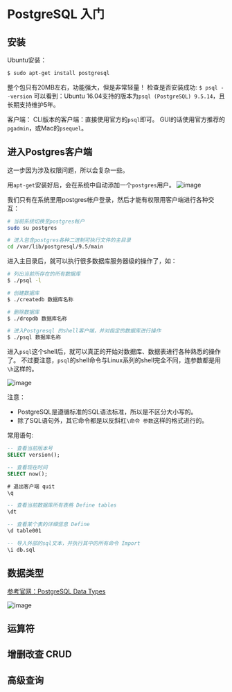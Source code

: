 # PostgreSQL 入门


## 安装

Ubuntu安装：
```sh
$ sudo apt-get install postgresql
```
整个包只有20MB左右，功能强大，但是非常轻量！
检查是否安装成功: `$ psql --version`
可以看到：Ubuntu 16.04支持的版本为`psql (PostgreSQL) 9.5.14`，且长期支持维护5年。

客户端：
CLI版本的客户端：直接使用官方的`psql`即可。
GUI的话使用官方推荐的`pgadmin`，或Mac的`psequel`。

## 进入Postgres客户端

这一步因为涉及权限问题，所以会复杂一些。

用`apt-get`安装好后，会在系统中自动添加一个`postgres`用户。
![image](https://user-images.githubusercontent.com/14041622/48971778-3a8ee900-f059-11e8-88bb-06e3a4db551d.png)

我们只有在系统里用postgres帐户登录，然后才能有权限用客户端进行各种交互：
```sh
# 当前系统切换至postgres帐户
sudo su postgres

# 进入包含postgres各种二进制可执行文件的主目录
cd /var/lib/postgresql/9.5/main
```
进入主目录后，就可以执行很多数据库服务器级的操作了，如：
```sh
# 列出当前所存在的所有数据库
$ ./psql -l

# 创建数据库
$ ./createdb 数据库名称

# 删除数据库
$ ./dropdb 数据库名称

# 进入Postgresql 的shell客户端，并对指定的数据库进行操作
$ ./psql 数据库名称
```

进入`psql`这个shell后，就可以真正的开始对数据库、数据表进行各种熟悉的操作了。
不过要注意，`psql`的shell命令与Linux系列的shell完全不同，连参数都是用`\h`这样的。

![image](https://user-images.githubusercontent.com/14041622/48971926-95294480-f05b-11e8-9cad-bf956de9d8b5.png)

注意：
- PostgreSQL是遵循标准的SQL语法标准，所以是不区分大小写的。
- 除了SQL语句外，其它命令都是以反斜杠`\命令 参数`这样的格式进行的。

常用语句:
```sql
-- 查看当前版本号
SELECT version();

-- 查看现在时间
SELECT now();

# 退出客户端 quit
\q

-- 查看当前数据库所有表格 Define tables
\dt

-- 查看某个表的详细信息 Define
\d table001

-- 导入外部的sql文本，并执行其中的所有命令 Import
\i db.sql
```

## 数据类型

[参考官网：PostgreSQL Data Types](http://www.postgresqltutorial.com/postgresql-data-types/)

![image](https://user-images.githubusercontent.com/14041622/48972116-28b04480-f05f-11e8-95e0-151a7fdca43f.png)


## 运算符


## 增删改查 CRUD



## 高级查询 